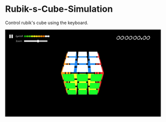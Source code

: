 # Rubik-s-Cube-Simulation
Control rubik's cube using the keyboard.

![alt text](https://raw.githubusercontent.com/Sheshkon/Rubik-s-Cube-Simulation/main/ScreenShots/Game.jpg?raw=true)
